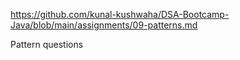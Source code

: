 https://github.com/kunal-kushwaha/DSA-Bootcamp-Java/blob/main/assignments/09-patterns.md

Pattern questions
